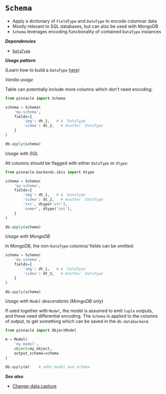 # `Schema`

- Apply a dictionary of `FieldType` and `DataType` to encode columnar data
- Mostly relevant to SQL databases, but can also be used with MongoDB
- `Schema` leverages encoding functionality of contained `DataType` instances

***Dependencies***

- [`DataType`](./datatype.md)

***Usage pattern***

(Learn how to build a `DataType` [here](datatype))

*Vanilla usage*

Table can potentially include
more columns which don't need encoding:

```python
from pinnacle import Schema

schema = Schema(
    'my-schema',
    fields={
        'img': dt_1,   # A `DataType`
        'video': dt_2,   # Another `DataType`
    }
)

db.apply(schema)
```

*Usage with SQL*

All columns should be flagged with either `DataType` or `dtype`:

```python
from pinnacle.backends.ibis import dtype

schema = Schema(
    'my-schema',
    fields={
        'img': dt_1,   # A `DataType`
        'video': dt_2,   # Another `DataType`
        'txt', dtype('str'),
        'numer', dtype('int'),
    }
)

db.apply(schema)
```

*Usage with MongoDB*

In MongoDB, the non-`DataType` columns/ fields can be omitted:

```python
schema = Schema(
    'my-schema',
    fields={
        'img': dt_1,   # A `DataType`
        'video': dt_2,   # Another `DataType`
    }
)

db.apply(schema)
```

*Usage with `Model` descendants (MongoDB only)*

If used together with `Model`, the model is assumed to emit `tuple` outputs, and these 
need differential encoding. The `Schema` is applied to the columns of output, 
to get something which can be saved in the `db.databackend`.

```python
from pinnacle import ObjectModel

m = Model(
    'my-model',
    object=my_object,
    output_schema=schema
)

db.apply(m)    # adds model and schema
```

***See also***

- [Change-data capture](../cluster_mode/change_data_capture)